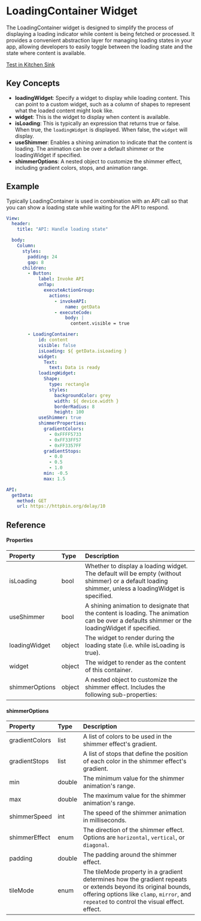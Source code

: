# LoadingContainer Widget

The LoadingContainer widget is designed to simplify the process of displaying a loading indicator while content is being fetched or processed. It provides a convenient abstraction layer for managing loading states in your app, allowing developers to easily toggle between the loading state and the state where content is available.

[Test in Kitchen Sink](https://studio.ensembleui.com/app/e24402cb-75e2-404c-866c-29e6c3dd7992/screen/3wNZSfVkdi56zmTtFeBT)

## Key Concepts

- **loadingWidget**: Specify a widget to display while loading content. This can point to a custom widget, such as a column of shapes to represent what the loaded content might look like.
- **widget**: This is the widget to display when content is available.
- **isLoading**: This is typically an expression that returns true or false. When true, the `loadingWidget` is displayed. When false, the `widget` will display.
- **useShimmer**: Enables a shining animation to indicate that the content is loading. The animation can be over a default shimmer or the loadingWidget if specified.
- **shimmerOptions**: A nested object to customize the shimmer effect, including gradient colors, stops, and animation range.

## Example

Typically LoadingContainer is used in combination with an API call so that you can show a loading state while waiting for the API to respond.

```yaml
View:
  header:
    title: "API: Handle loading state"

  body:
    Column:
      styles:
        padding: 24
        gap: 8
      children:
        - Button:
            label: Invoke API
            onTap:
              executeActionGroup:
                actions:
                  - invokeAPI:
                      name: getData
                  - executeCode:
                      body: |
                        content.visible = true

        - LoadingContainer:
            id: content
            visible: false
            isLoading: ${ getData.isLoading }
            widget:
              Text:
                text: Data is ready
            loadingWidget:
              Shape:
                type: rectangle
                styles:
                  backgroundColor: grey
                  width: ${ device.width }
                  borderRadius: 8
                  height: 100
            useShimmer: true
            shimmerProperties:
              gradientColors:
                - 0xFFFF5733
                - 0xFF33FF57
                - 0xFF3357FF
              gradientStops: 
                - 0.0
                - 0.5
                - 1.0
              min: -0.5
              max: 1.5

API:
  getData:
    method: GET
    url: https://httpbin.org/delay/10
```

## Reference
#### Properties

| Property      | Type                                   | Description                                             |
| :------------ |:---------------------------------------|:--------------------------------------------------------|
| isLoading     | bool | Whether to display a loading widget. The default will be empty (without shimmer) or a default loading shimmer, unless a loadingWidget is specified. |
| useShimmer    | bool | A shining animation to designate that the content is loading. The animation can be over a defaults shimmer or the loadingWidget if specified. |
| loadingWidget | object | The widget to render during the loading state (i.e. while isLoading is true).
| widget        | object | The widget to render as the content of this container. |
| shimmerOptions  | object     | A nested object to customize the shimmer effect. Includes the following sub-properties:                         |

#### shimmerOptions
| Property         | Type       | Description                                                                                                     |
| :--------------- |:-----------|:----------------------------------------------------------------------------------------------------------------|
| gradientColors   | list       | A list of colors to be used in the shimmer effect's gradient.                                                    |
| gradientStops    | list       | A list of stops that define the position of each color in the shimmer effect's gradient.                         |
| min              | double     | The minimum value for the shimmer animation's range.                                                            |
| max              | double     | The maximum value for the shimmer animation's range.                                                            |
| shimmerSpeed     | int        | The speed of the shimmer animation in milliseconds.                                                             |
| shimmerEffect    | enum     | The direction of the shimmer effect. Options are `horizontal`, `vertical`, or `diagonal`.                        |
| padding          | double     | The padding around the shimmer effect.                                                                          |
| tileMode          | enum     | The tileMode property in a gradient determines how the gradient repeats or extends beyond its original bounds, offering options like `clamp`, `mirror`, and `repeated` to control the visual effect. effect.                                                                          |
```

